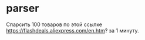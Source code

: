 # parser
Спарсить 100 товаров по этой ссылке https://flashdeals.aliexpress.com/en.htm? за 1 минуту.
